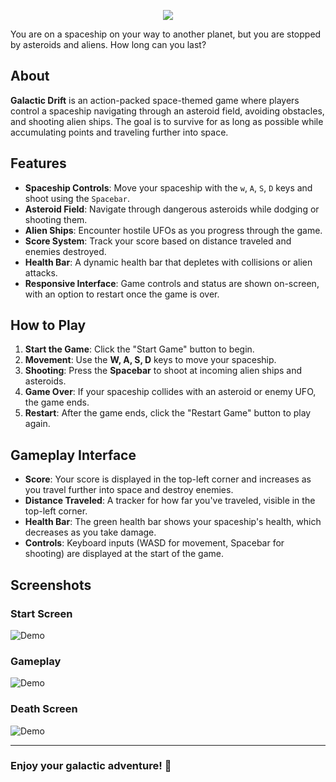 <p align="center">
  <img src="https://cloud-k3zllowcc-hack-club-bot.vercel.app/0logo.png">
</p>

You are on a spaceship on your way to another planet, but you are stopped by asteroids and aliens. How long can you last?

## About

**Galactic Drift** is an action-packed space-themed game where players control a spaceship navigating through an asteroid field, avoiding obstacles, and shooting alien ships. The goal is to survive for as long as possible while accumulating points and traveling further into space.

## Features

- **Spaceship Controls**: Move your spaceship with the `w`, `A`, `S`, `D` keys and shoot using the `Spacebar`.
- **Asteroid Field**: Navigate through dangerous asteroids while dodging or shooting them.
- **Alien Ships**: Encounter hostile UFOs as you progress through the game.
- **Score System**: Track your score based on distance traveled and enemies destroyed.
- **Health Bar**: A dynamic health bar that depletes with collisions or alien attacks.
- **Responsive Interface**: Game controls and status are shown on-screen, with an option to restart once the game is over.

## How to Play

1. **Start the Game**: Click the "Start Game" button to begin.
2. **Movement**: Use the **W, A, S, D** keys to move your spaceship.
3. **Shooting**: Press the **Spacebar** to shoot at incoming alien ships and asteroids.
4. **Game Over**: If your spaceship collides with an asteroid or enemy UFO, the game ends.
5. **Restart**: After the game ends, click the "Restart Game" button to play again.

## Gameplay Interface

- **Score**: Your score is displayed in the top-left corner and increases as you travel further into space and destroy enemies.
- **Distance Traveled**: A tracker for how far you've traveled, visible in the top-left corner.
- **Health Bar**: The green health bar shows your spaceship's health, which decreases as you take damage.
- **Controls**: Keyboard inputs (WASD for movement, Spacebar for shooting) are displayed at the start of the game.

## Screenshots

### Start Screen

![Demo](https://cloud-pvzvgvj40-hack-club-bot.vercel.app/0screenshot_from_2024-12-07_13-16-34.png)

### Gameplay

![Demo](https://cloud-pnbqimvm6-hack-club-bot.vercel.app/0screenshot_from_2024-12-07_13-17-14.png)

### Death Screen

![Demo](https://cloud-1tyq5hoty-hack-club-bot.vercel.app/0screenshot_from_2024-12-07_13-17-30.png)

---

### Enjoy your galactic adventure! 🌌
